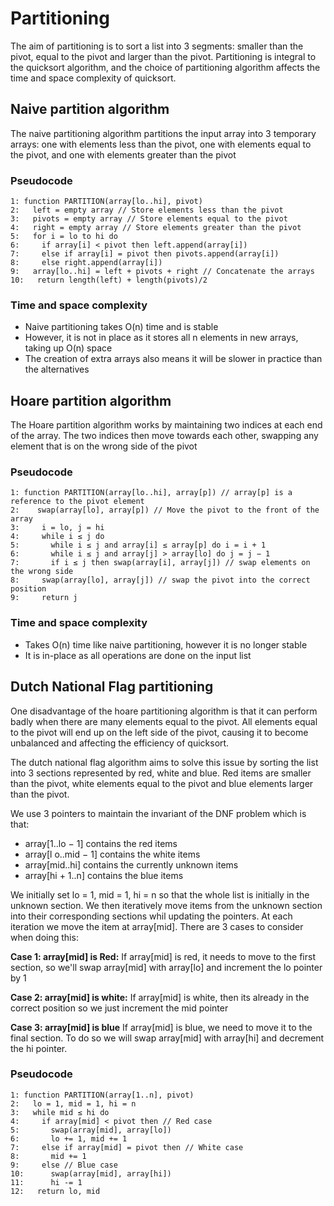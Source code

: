 # Partitioning
The aim of partitioning is to sort a list into 3 segments: smaller than the pivot, equal to the pivot and larger than the pivot. Partitioning is integral to the quicksort algorithm, and the choice of partitioning algorithm affects the time and space complexity of quicksort.

## Naive partition algorithm
The naive partitioning algorithm partitions the input array into 3 temporary arrays: one with elements less than the pivot, one with elements equal to the pivot, and one with elements greater than the pivot

### Pseudocode
```
1: function PARTITION(array[lo..hi], pivot)
2:   left = empty array // Store elements less than the pivot
3:   pivots = empty array // Store elements equal to the pivot
4:   right = empty array // Store elements greater than the pivot
5:   for i = lo to hi do
6:     if array[i] < pivot then left.append(array[i])
7:     else if array[i] = pivot then pivots.append(array[i])
8:     else right.append(array[i])
9:   array[lo..hi] = left + pivots + right // Concatenate the arrays
10:   return length(left) + length(pivots)/2
```

### Time and space complexity
- Naive partitioning takes O(n) time and is stable
- However, it is not in place as it stores all n elements in new arrays, taking up O(n) space
- The creation of extra arrays also means it will be slower in practice than the alternatives

## Hoare partition algorithm
The Hoare partition algorithm works by maintaining two indices at each end of the array. The two indices then move towards each other, swapping any element that is on the wrong side of the pivot

### Pseudocode
```
1: function PARTITION(array[lo..hi], array[p]) // array[p] is a reference to the pivot element
2:    swap(array[lo], array[p]) // Move the pivot to the front of the array
3:     i = lo, j = hi
4:     while i ≤ j do
5:       while i ≤ j and array[i] ≤ array[p] do i = i + 1
6:       while i ≤ j and array[j] > array[lo] do j = j − 1
7:       if i ≤ j then swap(array[i], array[j]) // swap elements on the wrong side
8:     swap(array[lo], array[j]) // swap the pivot into the correct position
9:     return j
```
### Time and space complexity
- Takes O(n) time like naive partitioning, however it is no longer stable
- It is in-place as all operations are done on the input list

## Dutch National Flag partitioning
One disadvantage of the hoare partitioning algorithm is that it can perform badly when there are many elements equal to the pivot. All elements equal to the pivot will end up on the left side of the pivot, causing it to become unbalanced and affecting the efficiency of quicksort. 

The dutch national flag algorithm aims to solve this issue by sorting the list into 3 sections represented by red, white and blue. Red items are smaller than the pivot, white elements equal to the pivot and blue elements larger than the pivot.

We use 3 pointers to maintain the invariant of the DNF problem which is that:
- array[1..lo − 1] contains the red items
- array[l o..mid − 1] contains the white items
- array[mid..hi] contains the currently unknown items
- array[hi + 1..n] contains the blue items

We initially set lo = 1, mid = 1, hi = n so that the whole list is initially in the unknown section. We then iteratively move items from the unknown section into their corresponding sections whil updating the pointers. At each iteration we move the item at array[mid]. There are 3 cases to consider when doing this:

**Case 1: array[mid] is Red:**
If array[mid] is red, it needs to move to the first section, so we'll swap array[mid] with array[lo] and increment the lo pointer by 1

**Case 2: array[mid] is white:** 
If array[mid] is white, then its already in the correct position so we just increment the mid pointer

**Case 3: array[mid] is blue**
If array[mid] is blue, we need to move it to the final section. To do so we will swap array[mid] with array[hi] and decrement the hi pointer.

### Pseudocode
```
1: function PARTITION(array[1..n], pivot)
2:   lo = 1, mid = 1, hi = n
3:   while mid ≤ hi do
4:     if array[mid] < pivot then // Red case
5:       swap(array[mid], array[lo])
6:       lo += 1, mid += 1
7:     else if array[mid] = pivot then // White case
8:       mid += 1
9:     else // Blue case
10:      swap(array[mid], array[hi])
11:      hi -= 1
12:   return lo, mid
```


